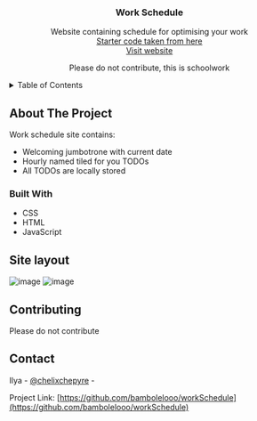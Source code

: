<h3 align="center">Work Schedule</h3>

  <p align="center">
    Website containing schedule for optimising your work
    <br />
    <a href="https://github.com/coding-boot-camp/crispy-octo-meme">Starter code taken from here</a>
    <br />
    <a href="https://bambolelooo.github.io/workSchedule/">Visit website</a>
  </p>
</div>
  <p align="center">
    Please do not contribute, this is schoolwork
  </p>
</div>

<!-- TABLE OF CONTENTS -->
<details>
  <summary>Table of Contents</summary>
  <ol>
    <li>
      <a href="#about-the-project">About The Project</a>
      <ul>
        <li><a href="#built-with">Built With</a></li>
      </ul>
    </li>
    <li>
      <a href="#site-layout">Site layout</a>
    </li>
    <li><a href="#contributing">Contributing</a></li>
    <li><a href="#contact">Contact</a></li>
  </ol>
</details>

<!-- ABOUT THE PROJECT -->

## About The Project

Work schedule site contains:

-   Welcoming jumbotrone with current date
-   Hourly named tiled for you TODOs
-   All TODOs are locally stored

### Built With

-   CSS
-   HTML
-   JavaScript

## Site layout
![image](https://user-images.githubusercontent.com/63548697/200462258-a84bec4b-ff69-4747-bd98-f5ede46f5b59.png)
![image](https://user-images.githubusercontent.com/63548697/200462347-2b2396d7-1d6c-4e2e-ad2b-cc70b9265555.png)

<!-- CONTRIBUTING -->

## Contributing

Please do not contribute

<!-- CONTACT -->

## Contact

Ilya - [@chelixchepyre](https://twitter.com/chelixchepyre) -

Project Link: [https://github.com/bambolelooo/workSchedule](https://github.com/bambolelooo/workSchedule)
